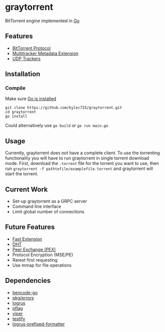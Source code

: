 # graytorrent
BitTorrent engine implemented in [Go](https://golang.org)

## Features
- [BitTorrent Protocol](https://www.bittorrent.org/beps/bep_0003.html)
- [Multitracker Metadata Extension](https://www.bittorrent.org/beps/bep_0012.html)
- [UDP Trackers](https://www.bittorrent.org/beps/bep_0015.html)

## Installation
### Compile
Make sure [Go is installed](https://golang.org/doc/install)
```
git clone https://github.com/kylec725/graytorrent.git
cd graytorrent
go install
```
Could alternatively use `go build` or `go run main.go`

## Usage
Currently, graytorrent does not have a complete client. To use the torrenting functionality you will have to run graytorrent in single torrent download mode.
First, download the `.torrent` file for the torrent you want to use, then run `graytorrent -f pathtofile/examplefile.torrent` and graytorrent will start the torrent.

## Current Work
- Set-up graytorrent as a GRPC server
- Command line interface
- Limit global number of connections

## Future Features
- [Fast Extension](https://www.bittorrent.org/beps/bep_0006.html)
- [DHT](https://www.bittorrent.org/beps/bep_0005.html)
- [Peer Exchange (PEX)](https://www.bittorrent.org/beps/bep_0011.html)
- Protocol Encryption (MSE/PE)
- Rarest first requesting
- Use mmap for file operations

## Dependencies
- [bencode-go](https://github.com/jackpal/bencode-go)
- [pkg/errors](https://github.com/pkg/errors)
- [logrus](https://github.com/sirupsen/logrus)
- [pflag](https://github.com/spf13/pflag)
- [viper](https://github.com/spf13/viper)
- [testify](https://github.com/stretchr/testify)
- [logrus-prefixed-formatter](https://github.com/x-cray/logrus-prefixed-formatter)
